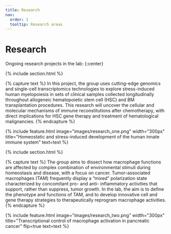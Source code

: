 ```yaml
---
title: Research
nav:
  order: 1
  tooltip: Research areas
---
```


# <i class="fas fa-microscope"></i>Research

Ongoing research projects in the lab:
{:center}

{% include section.html %}

{% capture text %}
In this project, the group uses cutting-edge genomics and single-cell transcriptomics technologies to explore stress-induced human myelopoiesis in sets of clinical samples collected longitudinally throughout allogeneic hematopoietic stem cell (HSC) and BM transplantation procedures. This research will uncover the cellular and molecular mechanisms of immune reconstitutions after chemotherapy, with direct implications for HSC gene therapy and treatment of hematological malignancies.
{% endcapture %}

{%
  include feature.html
  image="images/research_one.png"
  width="300px"
  title="Homeostatic and stress-induced development of the human innate immune system"
  text=text
%}

{% include section.html %}

{% capture text %}
The group aims to dissect how macrophage functions are affected by complex combination of environmental stimuli during homeostasis and disease, with a focus on cancer. Tumor-associated macrophages (TAM) frequently display a “mixed” polarization state characterized by concomitant pro- and anti- inflammatory activities that support, rather than suppress, tumor growth. In the lab, the aim is to define the phenotype and functions of TAM, and to develop innovative cell and gene therapy strategies to therapeutically reprogram macrophage activities.
{% endcapture %}

{%
  include feature.html
  image="images/research_two.png"
  width="300px"
  title="Transcriptional control of macrophage activation in pancreatic cancer"
  flip=true
  text=text
%}

